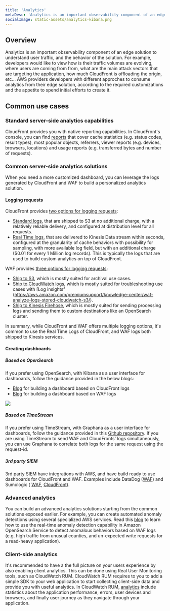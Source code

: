 ```yaml
---
title: 'Analytics'
metaDesc: 'Analytics is an important observability component of an edge solution to understand user traffic, and the behavior of the solution.'
socialImage: static-assets/analytics-kibana.png
---
```

## Overview
Analytics is an important observability component of an edge solution to understand user traffic, and the behavior of the solution. For example, developers would like to view how is their traffic volumes are evolving, where users are coming from from, what are the main attack vectors that are targeting the application, how much CloudFront is offloading the origin, etc... AWS providers developers with different approches to consume analytics from their edge solution, according to the required customizations and the appetite to spend initial efforts to create it.

## Common use cases

### Standard server-side analytics capabilities
CloudFront provides you with native reporting capabilities. In CloudFront's console, you can find [reports](https://docs.aws.amazon.com/AmazonCloudFront/latest/DeveloperGuide/reports.html) that cover cache statistics (e.g. status codes, result types), most popular objects, referrers, viewer reports (e.g. devices, browsers, locations) and usage reports (e.g. transferred bytes and number of requests). 

### Common server-side analytics solutions
When you need a more customized dashboard, you can leverage the logs generated by CloudFront and WAF to build a personalized analytics solution. 

#### Logging requests
CloudFront provides [two options for logging requests](https://docs.aws.amazon.com/AmazonCloudFront/latest/DeveloperGuide/logging.html):
* [Standard logs](https://docs.aws.amazon.com/AmazonCloudFront/latest/DeveloperGuide/AccessLogs.html), that are shipped to S3 at no additional charge, with a relatively reliable delivery, and configured at distribution level for all requests.
* [Real Time logs](https://docs.aws.amazon.com/AmazonCloudFront/latest/DeveloperGuide/real-time-logs.html), that are delivered to Kinesis Data stream within seconds, configured at the granularity of cache behaviors with possibility for sampling, with more available log field, but with an additional charge ($0.01 for every 1 Million log records). This is typically the logs that are used to build custom analytics on top of CloudFront.

WAF provides [three options for logging requests](https://docs.aws.amazon.com/waf/latest/developerguide/logging-destinations.html):
* [Ship to S3](https://docs.aws.amazon.com/waf/latest/developerguide/logging-s3.html), which is mostly suited for archival use cases.
* [Ship to CloudWatch logs](https://docs.aws.amazon.com/waf/latest/developerguide/logging-cw-logs.html), which is mostly suited for troubleshooting use cases with [Log insights°(https://aws.amazon.com/premiumsupport/knowledge-center/waf-analyze-logs-stored-cloudwatch-s3/).
* [Ship to Kinesis Firehose](https://docs.aws.amazon.com/waf/latest/developerguide/logging-kinesis.html), which is mostly suited for sending processing logs and sending them to custom destinations like an OpenSearch cluster.

In summary, while CloudFront and WAF offers multiple logging options, it's common to use the Real Time Logs of CloudFront, and WAF logs both shipped to Kinesis services.

#### Creating dashboards

##### Based on OpenSearch 
If you prefer using OpenSearch, with Kibana as a user interface for dashboards, follow the guidance provided in the below blogs:
* [Blog](https://aws.amazon.com/blogs/networking-and-content-delivery/cloudfront-realtime-logs/) for building a dashboard based on CloudFront logs
* [Blog](https://aws.amazon.com/blogs/security/deploy-dashboard-for-aws-waf-minimal-effort/) for building a dashboard based on WAF logs

![](/static-assets/analytics-kibana.png)

##### Based on TimeStream
If you prefer using TimeStream, with Graphana as a user interface for dashboards, follow the guidance provided in this [Github repository](https://github.com/aws-samples/aws-cloudfront-realtime-monitoring). If you are using TimeStream to send WAF and CloudFronts' logs simultaneously, you can use Graphana to correlate both logs for the same request using the request-id. 

##### 3rd party SIEM
3rd party SIEM have integrations with AWS, and have build ready to use dashboards for CloudFront and WAF. Examples include DataDog ([WAF](https://docs.datadoghq.com/integrations/amazon_waf/)) and Sumologic ( [WAF](https://help.sumologic.com/07Sumo-Logic-Apps/01Amazon_and_AWS/AWS_WAF/Install_the_AWS_WAF_App_and_View_the_Dashboards), [CloudFront](https://help.sumologic.com/07Sumo-Logic-Apps/01Amazon_and_AWS/Amazon_CloudFront/Amazon-CloudFront-App-Dashboards)).

### Advanced analytics
You can build an advanced analytics solutions starting from the common solutions exposed earlier. For example, you can create automated anomaly detections using several specialized AWS services. Read this [blog](https://aws.amazon.com/blogs/security/analyze-aws-waf-logs-using-amazon-opensearch-service-anomaly-detection-built-on-random-cut-forests/) to learn how to use the real-time anomaly detection capability in Amazon OpenSearch Service to detect anomalous behaviors based on WAF logs (e.g. high traffic from unusual counties, and un-expected write requests for a read-heavy application).

### Client-side analytics
It's recommended to have a the full picture on your users experience by also enabling client analytics. This can be done using Real User Monitoring tools, such as CloudWatch RUM. CloudWatch RUM requires to you to add a simple SDK to your web application to start collecting client-side data and provide you with useful analytics. In CloudWatch RUM, [analytics](https://docs.aws.amazon.com/AmazonCloudWatch/latest/monitoring/CloudWatch-RUM-view-data.html) include statistics about the application performance, errors, user devices and browsers, and finally user journey as they navigate through your application.
